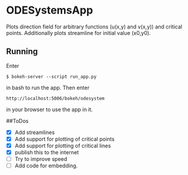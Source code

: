 # ODESystemsApp
Plots direction field for arbitrary functions (u(x,y) and v(x,y)) and critical points. Additionally plots streamline for 
initial value (x0,y0).

## Running
Enter 
```
$ bokeh-server --script run_app.py
```
in bash to run the app. Then enter
```
http://localhost:5006/bokeh/odesystem
```
in your browser to use the app in it.

##ToDos
- [x] Add streamlines
- [x] Add support for plotting of critical points
- [x] Add support for plotting of critical lines
- [x] publish this to the internet
- [ ] Try to improve speed
- [ ] Add code for embedding.
